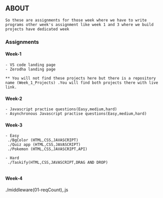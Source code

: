 ## ABOUT

```
So these are assignments for those week where we have to write programs other week's assignment like week 1 and 3 where we build projects have dedicated week
```

### Assignments

#### Week-1

```
- VS code landing page
- Zerodha landing page

** You will not find these projects here but there is a repository name (Week_1_Projects) .You will find both projects there with live link.

```

#### Week-2

```
- Javascript practise questions(Easy,medium,hard)
- Asynchronous Javascript practise questions(Easy,medium,hard)
```

#### Week-3

```
- Easy
 ./BgColor (HTML,CSS,JAVASCRIPT)
 ./Quiz app (HTML,CSS,JAVASCRIPT)
 ./Pokemon (HTML,CSS,JAVASCRIPT,API)

- Hard
 ./Taskify(HTML,CSS,JAVASCRIPT,DRAG AND DROP)
 
```

#### Week-4

./middleware(01-reqCount),.js
